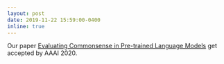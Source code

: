 ```yaml
---
layout: post
date: 2019-11-22 15:59:00-0400
inline: true
---
```


Our paper [Evaluating Commonsense in Pre-trained Language Models](https://arxiv.org/pdf/1911.11931.pdf) get accepted by AAAI 2020.